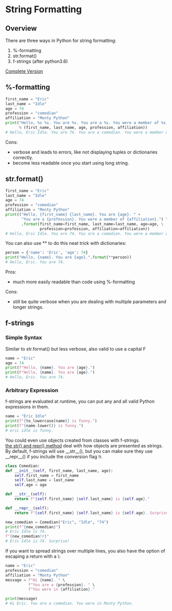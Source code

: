 # String Formatting
## Overview
There are three ways in Python for string formatting:
1. %-formatting
2. str.format()
3. f-strings (after python3.6)

[Complete Version](https://realpython.com/python-f-strings/)

## %-formatting
```python
first_name = "Eric"
last_name = "Idle"
age = 74
profession = "comedian"
affiliation = "Monty Python"
print("Hello, %s %s. You are %s. You are a %s. You were a member of %s." \
      % (first_name, last_name, age, profession, affiliation))
# Hello, Eric Idle. You are 74. You are a comedian. You were a member of Monty Python.
```
Cons:
* verbose and leads to errors, like not displaying tuples or dictionaries correctly.
* become less readable once you start using long string.

## str.format()

```python
first_name = "Eric"
last_name = "Idle"
age = 74
profession = "comedian"
affiliation = "Monty Python"
print(("Hello, {first_name} {last_name}. You are {age}. " + 
       "You are a {profession}. You were a member of {affiliation}.") \
       .format(first_name=first_name, last_name=last_name, age=age, \
               profession=profession, affiliation=affiliation))
# Hello, Eric Idle. You are 74. You are a comedian. You were a member of Monty Python.
```
You can also use ** to do this neat trick with dictionaries:
```python
person = {'name': 'Eric', 'age': 74}
print("Hello, {name}. You are {age}.".format(**person))
# Hello, Eric. You are 74.
```
Pros:
* much more easily readable than code using %-formatting

Cons:
* still be quite verbose when you are dealing with multiple parameters and longer strings.

## f-strings

### Simple Syntax
Similar to str.format() but less verbose, also valid to use a capital F
```python
name = "Eric"
age = 74
print(f"Hello, {name}. You are {age}.")
print(F"Hello, {name}. You are {age}.")
# Hello, Eric. You are 74.
```
### Arbitrary Expression
f-strings are evaluated at runtime, you can put any and all valid Python expressions in them.
```python
name = "Eric Idle"
print(f"{to_lowercase(name)} is funny.")
print(f"{name.lower()} is funny.")
# eric idle is funny.
```

You could even use objects created from classes with f-strings.  
[the str() and repr() method](https://realpython.com/operator-function-overloading/) deal with how objects are presented as strings.  
By default, f-strings will use \_\_str__(), but you can make sure they use \_\_repr__() if you include the conversion flag !r.
```python
class Comedian:
def __init__(self, first_name, last_name, age):
    self.first_name = first_name
    self.last_name = last_name
    self.age = age

def __str__(self):
    return f"{self.first_name} {self.last_name} is {self.age}."

def __repr__(self):
    return f"{self.first_name} {self.last_name} is {self.age}. Surprise!"

new_comedian = Comedian("Eric", "Idle", "74")
print(f"{new_comedian}")
# Eric Idle is 74.
f"{new_comedian!r}"
# Eric Idle is 74. Surprise!
```
If you want to spread strings over multiple lines, you also have the option of escaping a return with a \\:
```python
name = "Eric"
profession = "comedian"
affiliation = "Monty Python"
message = f"Hi {name}. " \
          f"You are a {profession}. " \
          f"You were in {affiliation}."

print(message)
# Hi Eric. You are a comedian. You were in Monty Python.
```
